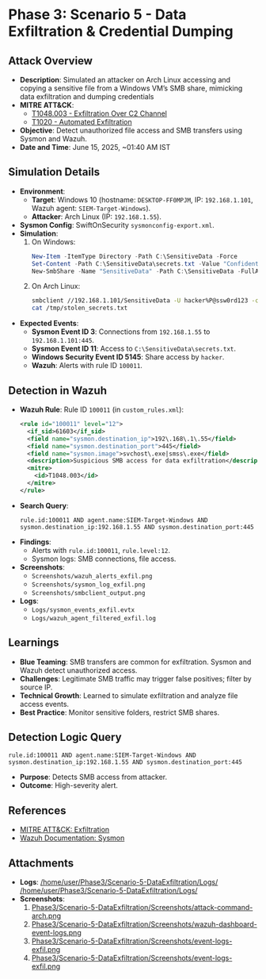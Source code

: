 # Phase 3: Scenario 5 - Data Exfiltration & Credential Dumping

## Attack Overview
- **Description**: Simulated an attacker on Arch Linux accessing and copying a sensitive file from a Windows VM’s SMB share, mimicking data exfiltration and dumping credentials
- **MITRE ATT&CK**: 
  - [T1048.003 - Exfiltration Over C2 Channel](https://attack.mitre.org/techniques/T1048/003/)
  - [T1020 - Automated Exfiltration](https://attack.mitre.org/techniques/T1020/)
- **Objective**: Detect unauthorized file access and SMB transfers using Sysmon and Wazuh.
- **Date and Time**: June 15, 2025, ~01:40 AM IST

## Simulation Details
- **Environment**: 
  - **Target**: Windows 10 (hostname: `DESKTOP-FF0MPJM`, IP: `192.168.1.101`, Wazuh agent: `SIEM-Target-Windows`).
  - **Attacker**: Arch Linux (IP: `192.168.1.55`).
- **Sysmon Config**: SwiftOnSecurity `sysmonconfig-export.xml`.
- **Simulation**:
  1. On Windows:
     ```powershell
     New-Item -ItemType Directory -Path C:\SensitiveData -Force
     Set-Content -Path C:\SensitiveData\secrets.txt -Value "Confidential: Company Secrets"
     New-SmbShare -Name "SensitiveData" -Path C:\SensitiveData -FullAccess "hacker"
     ```
  2. On Arch Linux:
     ```bash
     smbclient //192.168.1.101/SensitiveData -U hacker%P@ssw0rd123 -c "get secrets.txt /tmp/stolen_secrets.txt"
     cat /tmp/stolen_secrets.txt
     ```
- **Expected Events**:
  - **Sysmon Event ID 3**: Connections from `192.168.1.55` to `192.168.1.101:445`.
  - **Sysmon Event ID 11**: Access to `C:\SensitiveData\secrets.txt`.
  - **Windows Security Event ID 5145**: Share access by `hacker`.
  - **Wazuh**: Alerts with rule ID `100011`.

## Detection in Wazuh
- **Wazuh Rule**: Rule ID `100011` (in `custom_rules.xml`):
  ```xml
  <rule id="100011" level="12">
    <if_sid>61603</if_sid>
    <field name="sysmon.destination_ip">192\.168\.1\.55</field>
    <field name="sysmon.destination_port">445</field>
    <field name="sysmon.image">svchost\.exe|smss\.exe</field>
    <description>Suspicious SMB access for data exfiltration</description>
    <mitre>
      <id>T1048.003</id>
    </mitre>
  </rule>
  ```
- **Search Query**:
  ```kql
  rule.id:100011 AND agent.name:SIEM-Target-Windows AND sysmon.destination_ip:192.168.1.55 AND sysmon.destination_port:445
  ```
- **Findings**:
  - Alerts with `rule.id:100011`, `rule.level:12`.
  - Sysmon logs: SMB connections, file access.
- **Screenshots**:
  - `Screenshots/wazuh_alerts_exfil.png`
  - `Screenshots/sysmon_log_exfil.png`
  - `Screenshots/smbclient_output.png`
- **Logs**:
  - `Logs/sysmon_events_exfil.evtx`
  - `Logs/wazuh_agent_filtered_exfil.log`

## Learnings
- **Blue Teaming**: SMB transfers are common for exfiltration. Sysmon and Wazuh detect unauthorized access.
- **Challenges**: Legitimate SMB traffic may trigger false positives; filter by source IP.
- **Technical Growth**: Learned to simulate exfiltration and analyze file access events.
- **Best Practice**: Monitor sensitive folders, restrict SMB shares.

## Detection Logic Query
```kql
rule.id:100011 AND agent.name:SIEM-Target-Windows AND sysmon.destination_ip:192.168.1.55 AND sysmon.destination_port:445
```
- **Purpose**: Detects SMB access from attacker.
- **Outcome**: High-severity alert.

## References
- [MITRE ATT&CK: Exfiltration](https://attack.mitre.org/techniques/T1048/003/)
- [Wazuh Documentation: Sysmon](https://documentation.wazuh.com/current/user-manual/ruleset/sysmon.html)

## Attachments
- **Logs**: [/home/user/Phase3/Scenario-5-DataExfiltration/Logs/](/DetectAndDefend/phase2/Scenario-6-Data-Exfiltartion/Logs/log-1.json)
[/home/user/Phase3/Scenario-5-DataExfiltration/Logs/](/DetectAndDefend/phase2/Scenario-6-Data-Exfiltartion/Logs/log-2.json)
- **Screenshots**:
  1. [Phase3/Scenario-5-DataExfiltration/Screenshots/attack-command-arch.png](/DetectAndDefend/phase2/Scenario-6-Data-Exfiltartion/Screenshots/wazuh-dashboard-logs.png)
  2. [Phase3/Scenario-5-DataExfiltration/Screenshots/wazuh-dashboard-event-logs.png](/DetectAndDefend/phase2/Scenario-6-Data-Exfiltartion/Screenshots/wazuh-dashboard-logs.png)
  3. [Phase3/Scenario-5-DataExfiltration/Screenshots/event-logs-exfil.png](/DetectAndDefend/phase2/Scenario-6-Data-Exfiltartion/Screenshots/wazuh-log-1.png)
  4. [Phase3/Scenario-5-DataExfiltration/Screenshots/event-logs-exfil.png](/DetectAndDefend/phase2/Scenario-6-Data-Exfiltartion/Screenshots/wazuh-log-2.png)
